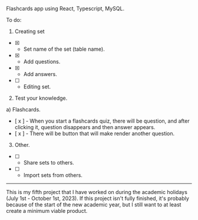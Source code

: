 Flashcards app using React, Typescript, MySQL.

To do:

1. Creating set

- [x] - Set name of the set (table name).
- [x] - Add questions.
- [x] - Add answers.
- [ ] - Editing set.

2. Test your knowledge.

a) Flashcards.

- [ x ] - When you start a flashcards quiz, there will be question, and after clicking it, question disappears and then answer appears.
- [ x ] - There will be button that will make render another question.

3.  Other.

- [ ] - Share sets to others.
- [ ] - Import sets from others.

---

This is my fifth project that I have worked on during the academic holidays (July 1st - October 1st, 2023). If this project isn't fully finished, it's probably because of the start of the new academic year, but I still want to at least create a minimum viable product.
